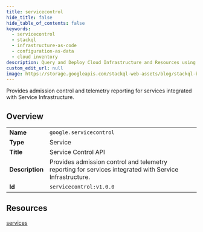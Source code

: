 ```yaml
---
title: servicecontrol
hide_title: false
hide_table_of_contents: false
keywords:
  - servicecontrol
  - stackql
  - infrastructure-as-code
  - configuration-as-data
  - cloud inventory
description: Query and Deploy Cloud Infrastructure and Resources using SQL
custom_edit_url: null
image: https://storage.googleapis.com/stackql-web-assets/blog/stackql-blog-post-featured-image.png
---
```

Provides admission control and telemetry reporting for services integrated with Service Infrastructure.   
    

## Overview
<table><tbody>
<tr><td><b>Name</b></td><td><code>google.servicecontrol</code></td></tr>
<tr><td><b>Type</b></td><td>Service</td></tr>
<tr><td><b>Title</b></td><td>Service Control API</td></tr>
<tr><td><b>Description</b></td><td>Provides admission control and telemetry reporting for services integrated with Service Infrastructure. </td></tr>
<tr><td><b>Id</b></td><td><code>servicecontrol:v1.0.0</code></td></tr>
</tbody></table>

## Resources
<div class="row">
<div class="providerDocColumn">
<a href="/providers/google/servicecontrol/services/">services</a><br />
</div>
<div class="providerDocColumn">
</div>
</div>
